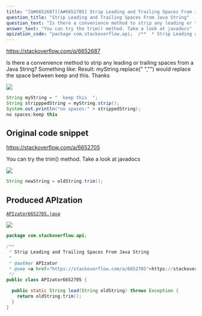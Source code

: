 ```yaml
---
title: "[Q#6652687][A#6652705] Strip Leading and Trailing Spaces From Java String"
question_title: "Strip Leading and Trailing Spaces From Java String"
question_text: "Is there a convenience method to strip any leading or trailing spaces from a Java String? Something like: Result: myString.replace(\" \",\"\") would replace the space between keep and this. Thanks"
answer_text: "You can try the trim() method. Take a look at javadocs"
apization_code: "package com.stackoverflow.api;  /**  * Strip Leading and Trailing Spaces From Java String  *  * @author APIzator  * @see <a href=\"https://stackoverflow.com/a/6652705\">https://stackoverflow.com/a/6652705</a>  */ public class APIzator6652705 {    public static String lead(String oldString) throws Exception {     return oldString.trim();   } }"
---
```


https://stackoverflow.com/q/6652687

Is there a convenience method to strip any leading or trailing spaces from a Java String?
Something like:
Result:
myString.replace(&quot; &quot;,&quot;&quot;) would replace the space between keep and this.
Thanks


<div class="code-logo"><img src="/stackoverflow.png" /></div>

```java
String myString = "  keep this  ";
String stripppedString = myString.strip();
System.out.println("no spaces:" + strippedString);
no spaces:keep this
```


## Original code snippet

https://stackoverflow.com/a/6652705

You can try the trim() method.
Take a look at javadocs

<div class="code-logo"><img src="/stackoverflow.png" /></div>

```java
String newString = oldString.trim();
```

## Produced APIzation

[`APIzator6652705.java`](https://github.com/pasqualesalza/apization-temp/raw/main/data/search/APIzator6652705.java)

<div class="code-logo"><img src="/apizator.png" /></div>

```java
package com.stackoverflow.api;

/**
 * Strip Leading and Trailing Spaces From Java String
 *
 * @author APIzator
 * @see <a href="https://stackoverflow.com/a/6652705">https://stackoverflow.com/a/6652705</a>
 */
public class APIzator6652705 {

  public static String lead(String oldString) throws Exception {
    return oldString.trim();
  }
}

```